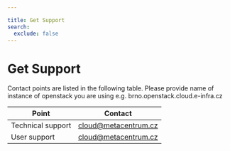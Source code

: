 ```yaml
---

title: Get Support
search:
  exclude: false
---
```


# Get Support

Contact points are listed in the following table. Please provide name of instance of openstack you are using e.g. brno.openstack.cloud.e-infra.cz

| Point                    | Contact                                                        |
|--------------------------|----------------------------------------------------------------|
| Technical support        | cloud@metacentrum.cz                                           |
| User support             | cloud@metacentrum.cz                                           |

